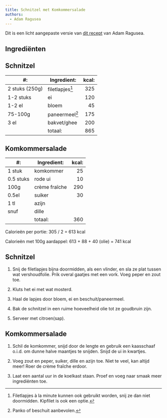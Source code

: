 ```yaml
---
title: Schnitzel met Komkommersalade
authors:
  - Adam Ragusea
---
```


Dit is een licht aangepaste versie van [dit recept](https://www.youtube.com/watch?v=4eGNy2E7CVs) van Adam Ragusea.

## Ingrediënten

## Schnitzel

| #:             | Ingredient:     | kcal: |
| -------------- | --------------- | ----: |
| 2 stuks (250g) | filetlapjes[^1] |   325 |
| 1-2 stuks      | ei              |   120 |
| 1-2 el         | bloem           |    45 |
| 75-100g        | paneermeel[^2]  |   175 |
| 3 el           | bakvet/ghee     |   200 |
|                | totaal:         |   865 |

[^1]: Filetlapjes à la minute kunnen ook gebruikt worden, snij ze dan niet doormidden. Kipfilet is ook een optie.
[^2]: Panko of beschuit aanbevolen.

## Komkommersalade

| #:        | Ingredient:   | kcal: |
| --------- | ------------- | ----: |
| 1 stuk    | komkommer     |    25 |
| 0.5 stuks | rode ui       |    10 |
| 100g      | crème fraîche |   290 |
| 0.5el     | suiker        |    30 |
| 1 tl      | azijn         |       |
| snuf      | dille         |       |
|           | totaal:       |   360 |

Calorieën per portie: 305 / 2 = 613 kcal

Calorieën met 100g aardappel: 613 + 88 + 40 (olie) = 741 kcal

## Schnitzel

1. Snij de filetlapjes bijna doormidden, als een vlinder, en sla ze plat tussen wat vershoudfolie. Prik overal gaatjes met een vork. Voeg peper en zout toe.

1. Kluts het ei met wat mosterd.

1. Haal de lapjes door bloem, ei en beschuit/paneermeel.

1. Bak de schnitzel in een ruime hoeveelheid olie tot ze goudbruin zijn.

1. Serveer met citroen(sap).

## Komkommersalade

1. Schil de komkommer, snijd door de lengte en gebruik een kaasschaaf o.i.d. om dunne halve maantjes te snijden. Snijd de ui in kwartjes.

1. Voeg zout en peper, suiker, dille en azijn toe. Niet te veel, kan altijd meer! Roer de crème fraîche erdoor.

1. Laat een aantal uur in de koelkast staan. Proef en voeg naar smaak meer ingrediënten toe.
